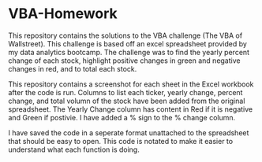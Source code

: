 # VBA-Homework
This repository contains the solutions to the VBA challenge (The VBA of Wallstreet). This challenge is based off an excel spreadsheet provided by my data analytics bootcamp. The challenge was to find the yearly percent change of each stock, highlight positive changes in green and negative changes in red, and to total each stock.

This repository contains a screenshot for each sheet in the Excel workbook after the code is run. Columns to list each ticker, yearly change, percent change, and total volumn of the stock have been added from the original spreadsheet. The Yearly Change column has content in Red if it is negative and Green if postivie. I have added a % sign to the % change column.

I have saved the code in a seperate format unattached to the spreadsheet that should be easy to open. This code is notated to make it easier to understand what each function is doing.

